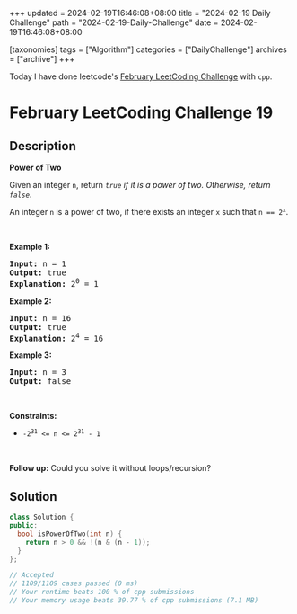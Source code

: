 +++
updated = 2024-02-19T16:46:08+08:00
title = "2024-02-19 Daily Challenge"
path = "2024-02-19-Daily-Challenge"
date = 2024-02-19T16:46:08+08:00

[taxonomies]
tags = ["Algorithm"]
categories = ["DailyChallenge"]
archives = ["archive"]
+++

Today I have done leetcode's [February LeetCoding Challenge](https://leetcode.com/problems/power-of-two/) with `cpp`.

<!-- more -->

# February LeetCoding Challenge 19

## Description

**Power of Two**

<p>Given an integer <code>n</code>, return <em><code>true</code> if it is a power of two. Otherwise, return <code>false</code></em>.</p>

<p>An integer <code>n</code> is a power of two, if there exists an integer <code>x</code> such that <code>n == 2<sup>x</sup></code>.</p>

<p>&nbsp;</p>
<p><strong class="example">Example 1:</strong></p>

<pre>
<strong>Input:</strong> n = 1
<strong>Output:</strong> true
<strong>Explanation: </strong>2<sup>0</sup> = 1
</pre>

<p><strong class="example">Example 2:</strong></p>

<pre>
<strong>Input:</strong> n = 16
<strong>Output:</strong> true
<strong>Explanation: </strong>2<sup>4</sup> = 16
</pre>

<p><strong class="example">Example 3:</strong></p>

<pre>
<strong>Input:</strong> n = 3
<strong>Output:</strong> false
</pre>

<p>&nbsp;</p>
<p><strong>Constraints:</strong></p>

<ul>
	<li><code>-2<sup>31</sup> &lt;= n &lt;= 2<sup>31</sup> - 1</code></li>
</ul>

<p>&nbsp;</p>
<strong>Follow up:</strong> Could you solve it without loops/recursion?

## Solution

``` cpp
class Solution {
public:
  bool isPowerOfTwo(int n) {
    return n > 0 && !(n & (n - 1));
  }
};

// Accepted
// 1109/1109 cases passed (0 ms)
// Your runtime beats 100 % of cpp submissions
// Your memory usage beats 39.77 % of cpp submissions (7.1 MB)
```
